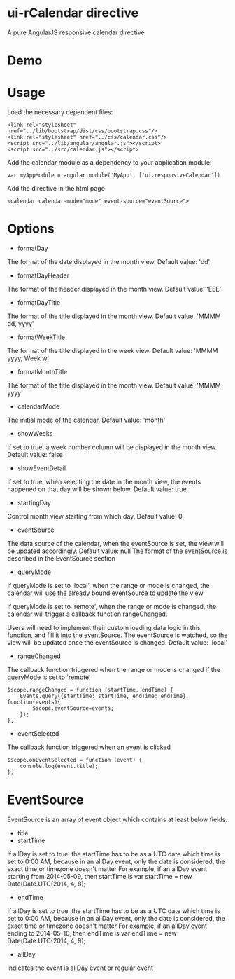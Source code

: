 # ui-rCalendar directive

A pure AngularJS responsive calendar directive

# Demo


# Usage

Load the necessary dependent files:

    <link rel="stylesheet" href="../lib/bootstrap/dist/css/bootstrap.css"/>
    <link rel="stylesheet" href="../css/calendar.css"/>
    <script src="../lib/angular/angular.js"></script>
    <script src="../src/calendar.js"></script>

Add the calendar module as a dependency to your application module:

    var myAppModule = angular.module('MyApp', ['ui.responsiveCalendar'])

Add the directive in the html page

    <calendar calendar-mode="mode" event-source="eventSource">

# Options

* formatDay

The format of the date displayed in the month view.
Default value: 'dd'
* formatDayHeader

The format of the header displayed in the month view.
Default value: 'EEE'
* formatDayTitle

The format of the title displayed in the month view.
Default value: 'MMMM dd, yyyy'
* formatWeekTitle

The format of the title displayed in the week view.
Default value: 'MMMM yyyy, Week w'
* formatMonthTitle

The format of the title displayed in the month view.
Default value: 'MMMM yyyy'
* calendarMode

The initial mode of the calendar.
Default value: 'month'
* showWeeks

If set to true, a week number column will be displayed in the month view.
Default value: false
* showEventDetail

If set to true, when selecting the date in the month view, the events happened on that day will be shown below.
Default value: true
* startingDay

Control month view starting from which day.
Default value: 0
* eventSource

The data source of the calendar, when the eventSource is set, the view will be updated accordingly.
Default value: null
The format of the eventSource is described in the EventSource section
* queryMode

If queryMode is set to 'local', when the range or mode is changed, the calendar will use the already bound eventSource to update the view

If queryMode is set to 'remote', when the range or mode is changed, the calendar will trigger a callback function rangeChanged.

Users will need to implement their custom loading data logic in this function, and fill it into the eventSource. The eventSource is watched, so the view will be updated once the eventSource is changed.
Default value: 'local'
* rangeChanged

The callback function triggered when the range or mode is changed if the queryMode is set to 'remote'

    $scope.rangeChanged = function (startTime, endTime) {
        Events.query({startTime: startTime, endTime: endTime}, function(events){
            $scope.eventSource=events;
        });
    };

* eventSelected

The callback function triggered when an event is clicked

    $scope.onEventSelected = function (event) {
        console.log(event.title);
    };


# EventSource

EventSource is an array of event object which contains at least below fields:

* title
* startTime

If allDay is set to true, the startTime has to be as a UTC date which time is set to 0:00 AM, because in an allDay event, only the date is considered, the exact time or timezone doesn't matter
For example, if an allDay event starting from 2014-05-09, then startTime is
    var startTime = new Date(Date.UTC(2014, 4, 8);

* endTime

If allDay is set to true, the startTime has to be as a UTC date which time is set to 0:00 AM, because in an allDay event, only the date is considered, the exact time or timezone doesn't matter
For example, if an allDay event ending to 2014-05-10, then endTime is
    var endTime = new Date(Date.UTC(2014, 4, 9);

* allDay

Indicates the event is allDay event or regular event
